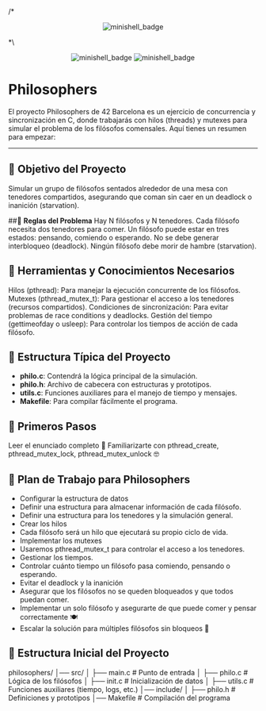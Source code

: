 /*<p align="center">
  <img src="https://github.com/ayogun/42-project-badges/raw/main/badges/minishelle.png" alt="minishell_badge"/>
</p>
*\

<p align="center">
  <img src="https://img.shields.io/badge/project-purple?logo=C&" alt="minishell_badge"/>
  <img src="https://img.shields.io/badge/cursus-black?logo=42&" alt="minishell_badge"/>
</p>

# **Philosophers**

El proyecto Philosophers de 42 Barcelona es un ejercicio de concurrencia y sincronización en C, donde trabajarás con hilos (threads) y mutexes para simular el problema de los filósofos comensales. Aquí tienes un resumen para empezar:
</p>

---

## 📌 **Objetivo del Proyecto**
Simular un grupo de filósofos sentados alrededor de una mesa con tenedores compartidos, asegurando que coman sin caer en un deadlock o inanición (starvation).

##🔹 **Reglas del Problema**
Hay N filósofos y N tenedores.
Cada filósofo necesita dos tenedores para comer.
Un filósofo puede estar en tres estados: pensando, comiendo o esperando.
No se debe generar interbloqueo (deadlock).
Ningún filósofo debe morir de hambre (starvation).

## 🔧 **Herramientas y Conocimientos Necesarios**
Hilos (pthread): Para manejar la ejecución concurrente de los filósofos.
Mutexes (pthread_mutex_t): Para gestionar el acceso a los tenedores (recursos compartidos).
Condiciones de sincronización: Para evitar problemas de race conditions y deadlocks.
Gestión del tiempo (gettimeofday o usleep): Para controlar los tiempos de acción de cada filósofo.

## 📂 **Estructura Típica del Proyecto**
- **philo.c**: Contendrá la lógica principal de la simulación.
- **philo.h**: Archivo de cabecera con estructuras y prototipos.
- **utils.c**: Funciones auxiliares para el manejo de tiempo y mensajes.
- **Makefile**: Para compilar fácilmente el programa.

## 🚀 **Primeros Pasos**
Leer el enunciado completo 📖
Familiarizarte con pthread_create, pthread_mutex_lock, pthread_mutex_unlock 🤓

## 📝 **Plan de Trabajo para Philosophers**
- Configurar la estructura de datos
- Definir una estructura para almacenar información de cada filósofo.
- Definir una estructura para los tenedores y la simulación general.
- Crear los hilos
- Cada filósofo será un hilo que ejecutará su propio ciclo de vida.
- Implementar los mutexes
- Usaremos pthread_mutex_t para controlar el acceso a los tenedores.
- Gestionar los tiempos.
- Controlar cuánto tiempo un filósofo pasa comiendo, pensando o esperando.
- Evitar el deadlock y la inanición
- Asegurar que los filósofos no se queden bloqueados y que todos puedan comer.
- Implementar un solo filósofo y asegurarte de que puede comer y pensar correctamente 🍽️
- Escalar la solución para múltiples filósofos sin bloqueos 🔄

## 📂 **Estructura Inicial del Proyecto**

philosophers/
│── src/
│   ├── main.c         # Punto de entrada
│   ├── philo.c        # Lógica de los filósofos
│   ├── init.c         # Inicialización de datos
│   ├── utils.c        # Funciones auxiliares (tiempo, logs, etc.)
│── include/
│   ├── philo.h        # Definiciones y prototipos
│── Makefile           # Compilación del programa
